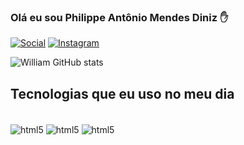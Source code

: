 

### Olá eu sou Philippe Antônio Mendes Diniz ✋

[![Social](https://img.shields.io/badge/LinkedIn-0077B5?style=for-the-badge&logo=linkedin&logoColor=white)](https://www.linkedin.com/in/philippe-ant%C3%B4nio-mendes-diniz-9bab701b0/)
[![Instagram](https://img.shields.io/badge/Instagram-E4405F?style=for-the-badge&logo=instagram&logoColor=white)](https://www.instagram.com/philippediniz_/)

![William GitHub stats](https://github-readme-stats.vercel.app/api?username=dev-philippe&show_icons=true&theme=dracula)

## Tecnologias que eu uso no meu dia

<div style="display: inline_block"><br/>
<img align="center" alt="html5" src="https://img.shields.io/badge/HTML5-E34F26?style=for-the-badge&logo=html5&logoColor=white" />
<img align="center" alt="html5" src="https://img.shields.io/badge/CSS3-1572B6?style=for-the-badge&logo=css3&logoColor=white" />
<img align="center" alt="html5" src="https://img.shields.io/badge/Java-ED8B00?style=for-the-badge&logo=java&logoColor=white" /> 
</div><br/><br/><br/>
